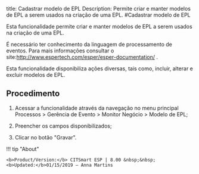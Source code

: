 title: Cadastrar modelo de EPL
Description: Permite criar e manter modelos de EPL a serem usados na criação de uma EPL.
#Cadastrar modelo de EPL

Esta funcionalidade permite criar e manter modelos de EPL a serem usados na
criação de uma EPL.

É necessário ter conhecimento da linguagem de processamento de eventos. Para
mais informações consultar o
site:<http://www.espertech.com/esper/esper-documentation/> .

Esta funcionalidade disponibiliza ações diversas, tais como, incluir, alterar e
excluir modelos de EPL.

Procedimento
------------

1.  Acessar a funcionalidade através da navegação no menu principal Processos \>
    Gerência de Evento \> Monitor Negócio \> Modelo de EPL;

2.  Preencher os campos disponibilizados;

3.  Clicar no botão "Gravar".


!!! tip "About"

    <b>Product/Version:</b> CITSmart ESP | 8.00 &nbsp;&nbsp;
    <b>Updated:</b>01/15/2019 – Anna Martins
